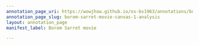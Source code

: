 ```yaml
---
annotation_page_uri: https://wowjhow.github.io/os-bs1963/annotations/borom-sarret-movie-canvas-1-analysis.json
annotation_page_slug: borom-sarret-movie-canvas-1-analysis
layout: annotation_page
manifest_label: Borom Sarret movie

---
```

